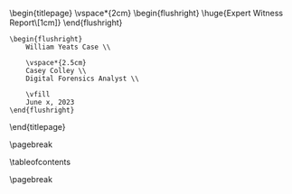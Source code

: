 \begin{titlepage}
    \vspace*{2cm}
    \begin{flushright}
        \huge{Expert Witness Report\\[1cm]}
    \end{flushright}

    \begin{flushright}
        William Yeats Case \\

        \vspace*{2.5cm}
        Casey Colley \\
        Digital Forensics Analyst \\

        \vfill
        June x, 2023
    \end{flushright}
\end{titlepage}

\pagebreak

\tableofcontents

\pagebreak